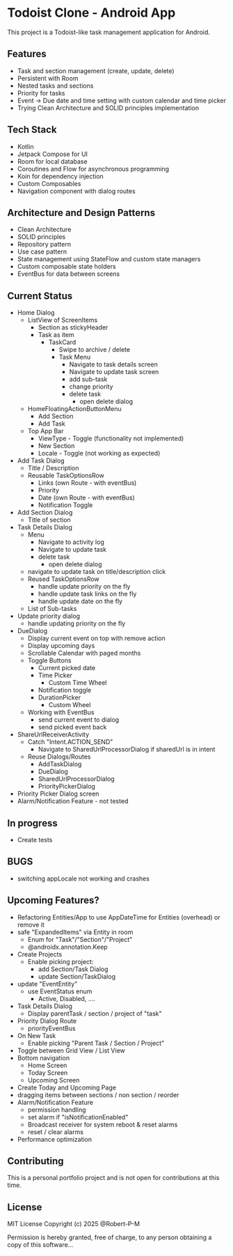 # Todoist Clone - Android App

This project is a Todoist-like task management application for Android.

## Features
- Task and section management (create, update, delete)
- Persistent with Room
- Nested tasks and sections
- Priority for tasks
- Event -> Due date and time setting with custom calendar and time picker
- Trying Clean Architecture and SOLID principles implementation 

## Tech Stack
- Kotlin
- Jetpack Compose for UI
- Room for local database
- Coroutines and Flow for asynchronous programming
- Koin for dependency injection
- Custom Composables
- Navigation component with dialog routes

## Architecture and Design Patterns
- Clean Architecture
- SOLID principles
- Repository pattern
- Use case pattern
- State management using StateFlow and custom state managers
- Custom composable state holders
- EventBus for data between screens
 
## Current Status
- Home Dialog
  - ListView of ScreenItems
    - Section as stickyHeader
    - Task as item
      - TaskCard
        - Swipe to archive / delete
        - Task Menu
          - Navigate to task details screen
          - Navigate to update task screen
          - add sub-task
          - change priority
          - delete task
            - open delete dialog
  - HomeFloatingActionButtonMenu
    - Add Section
    - Add Task
  - Top App Bar
    - ViewType - Toggle (functionality not implemented)
    - New Section
    - Locale - Toggle (not working as expected)
- Add Task Dialog
  - Title / Description
  - Reusable TaskOptionsRow
    - Links (own Route - with eventBus)
    - Priority
    - Date (own Route - with eventBus)
    - Notification Toggle
- Add Section Dialog
  - Title of section
- Task Details Dialog
  - Menu
    - Navigate to activity log
    - Navigate to update task
    - delete task
      - open delete dialog
  - navigate to update task on title/description click
  - Reused TaskOptionsRow
    - handle update priority on the fly
    - handle update task links on the fly
    - handle update date on the fly
  - List of Sub-tasks
- Update priority dialog
  - handle updating priority on the fly
- DueDialog
  - Display current event on top with remove action
  - Display upcoming days
  - Scrollable Calendar with paged months
  - Toggle Buttons
    - Current picked date
    - Time Picker
      - Custom Time Wheel
    - Notification toggle
    - DurationPicker
      - Custom Wheel
  - Working with EventBus
    - send current event to dialog
    - send picked event back
- ShareUrlReceiverActivity
  - Catch "Intent.ACTION_SEND"
    - Navigate to SharedUrlProcessorDialog if sharedUrl is in intent
  - Reuse Dialogs/Routes
    - AddTaskDialog
    - DueDialog
    - SharedUrlProcessorDialog
    - PriorityPickerDialog
- Priority Picker Dialog screen
- Alarm/Notification Feature - not tested
## In progress
- Create tests

## BUGS
- switching appLocale not working and crashes

## Upcoming Features?
- Refactoring Entities/App to use AppDateTime for Entities (overhead) or remove it
- safe "ExpandedItems" via Entity in room
  - Enum for "Task"/"Section"/"Project"
  - @androidx.annotation.Keep
- Create Projects
  - Enable picking project:
    - add Section/Task Dialog 
    - update Section/TaskDialog
- update "EventEntity"
  - use EventStatus enum
    - Active, Disabled, ....
- Task Details Dialog
  - Display parentTask / section / project of "task"
- Priority Dialog Route
  - priorityEventBus
- On New Task
  - Enable picking "Parent Task / Section / Project"
- Toggle between Grid View / List View
- Bottom navigation
  - Home Screen
  - Today Screen
  - Upcoming Screen
- Create Today and Upcoming Page
- dragging items between sections / non section / reorder
- Alarm/Notification Feature
  - permission handling
  - set alarm if "isNotificationEnabled"
  - Broadcast receiver for system reboot & reset alarms
  - reset / clear alarms
- Performance optimization

## Contributing
This is a personal portfolio project and is not open for contributions at this time.

## License
MIT License
Copyright (c) 2025 @Robert-P-M

Permission is hereby granted, free of charge, to any person obtaining a copy of this software...
